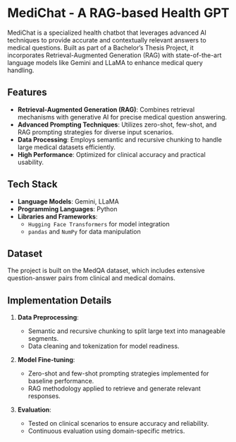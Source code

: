 # MediChat - A RAG-based Health GPT  

MediChat is a specialized health chatbot that leverages advanced AI techniques to provide accurate and contextually relevant answers to medical questions. Built as part of a Bachelor’s Thesis Project, it incorporates Retrieval-Augmented Generation (RAG) with state-of-the-art language models like Gemini and LLaMA to enhance medical query handling.  

## Features  
- **Retrieval-Augmented Generation (RAG)**: Combines retrieval mechanisms with generative AI for precise medical question answering.  
- **Advanced Prompting Techniques**: Utilizes zero-shot, few-shot, and RAG prompting strategies for diverse input scenarios.  
- **Data Processing**: Employs semantic and recursive chunking to handle large medical datasets efficiently.  
- **High Performance**: Optimized for clinical accuracy and practical usability.  

## Tech Stack  
- **Language Models**: Gemini, LLaMA  
- **Programming Languages**: Python  
- **Libraries and Frameworks**:  
  - `Hugging Face Transformers` for model integration  
  - `pandas` and `NumPy` for data manipulation  

## Dataset  
The project is built on the MedQA dataset, which includes extensive question-answer pairs from clinical and medical domains.  

## Implementation Details  
1. **Data Preprocessing**:  
   - Semantic and recursive chunking to split large text into manageable segments.  
   - Data cleaning and tokenization for model readiness.  

2. **Model Fine-tuning**:  
   - Zero-shot and few-shot prompting strategies implemented for baseline performance.  
   - RAG methodology applied to retrieve and generate relevant responses.  

3. **Evaluation**:  
   - Tested on clinical scenarios to ensure accuracy and reliability.  
   - Continuous evaluation using domain-specific metrics.  

